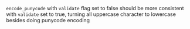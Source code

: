 `encode_punycode` with `validate` flag set to false should be more consistent with `validate` set to true, turning all uppercase character to lowercase besides doing punycode encoding
